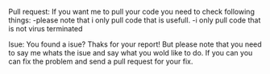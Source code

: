 Pull request:
 If you want me to pull your code you need to check following things:
  -please note that i only pull code that is usefull.
  -i only pull code that is not virus terminated
 
 Isue:
  You found a isue? Thaks for your report!
  But please note that you need to say me whats the isue and say what you wold like to do.
  If you can you can fix the problem and send a pull request for your fix.
